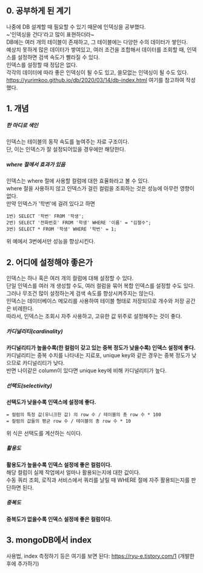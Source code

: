 ## 0. 공부하게 된 계기
나중에 DB 설계할 때 필요할 수 있기 때문에 인덱싱을 공부했다.  
~'인덱싱을 건다'라고 많이 표현하더라~  
DB에는 여러 개의 테이블이 존재하고, 그 테이블에는 다양한 수의 데이터가 쌓인다.  
예상치 못하게 많은 데이터가 쌓여있고, 여러 조건을 조합해서 데이터를 조회할 때, 인덱스를 설정하면 검색 속도가 빨라질 수 있다.  
인덱스를 설정할 때 정답은 없다.  
각각의 데이터에 따라 좋은 인덱싱이 될 수도 있고, 쓸모없는 인덱싱이 될 수도 있다.  
https://yurimkoo.github.io/db/2020/03/14/db-index.html 여기를 참고하여 작성했다.
  
## 1. 개념
##### 한 마디로 색인
인덱스는 테이블의 동작 속도를 높여주는 자료 구조이다.  
단, 이는 인덱스가 잘 설정되어있을 경우에만 해당한다.  

##### where 절에서 효과가 있음
인덱스는 where 절에 사용할 컬럼에 대한 효율화라고 볼 수 있다.  
where 절을 사용하지 않고 인덱스가 걸린 컬럼을 조회하는 것은 성능에 아무런 영향이 없다.  
만약 인덱스가 '학번'에 걸려 있다고 하면

```
1번) SELECT '학번' FROM '학생';
2번) SELECT '전화번호' FROM '학생' WHERE '이름' = "김철수";
3번) SELECT * FROM '학생' WHERE '학번' = 1;
```

위 예에서 3번에서만 성능을 향상시킨다.


## 2. 어디에 설정해야 좋은가
인덱스는 하나 혹은 여러 개의 컬럼에 대해 설정할 수 있다.  
단일 인덱스를 여러 개 생성할 수도, 여러 컬럼을 묶어 복합 인덱스를 설정할 수도 있다.  
그러나 무조건 많이 설정하는게 검색 속도를 향상시켜주지는 않는다.  
인덱스는 데이터베이스 메모리를 사용하여 테이블 형태로 저장되므로 개수와 저장 공간은 비례한다.  
따라서, 인덱스는 조회시 자주 사용하고, 고유한 값 위주로 설정해주는 것이 좋다.

##### 카디널리티(cardinality)
__카디널리티가 높을수록(한 컬럼이 갖고 있는 중복 정도가 낮을수록) 인덱스 설정에 좋다.__  
카디널리티는 중복 수치를 나타내는 지료포, unique key와 같은 경우는 중복 정도가 낮으므로 카디널리티가 낮다.  
반면 나이같은 column이 있다면 unique key에 비해 카디널리티가 높다.

##### 선택도(selectivity)
__선택도가 낮을수록 인덱스에 설정에 좋다.__  

```
= 컬럼의 특정 값(유니크한 값) 의 row 수 / 테이블의 총 row 수 * 100
= 컬럼의 값들의 평균 row 수 / 테이블의 총 row 수 * 10
```

위 식은 선택도를 계산하는 식이다.

##### 활용도
__활용도가 높을수록 인덱스 설정에 좋은 컬럼이다.__  
해당 컬럼이 실제 작업에서 얼마나 활용되는지에 대한 값이다.  
수동 쿼리 조회, 로직과 서비스에서 쿼리를 날릴 때 WHERE 절에 자주 활용되는지를 판단하면 된다.  

##### 중복도
__중복도가 없을수록 인덱스 설정에 좋은 컬럼이다.__  


## 3. mongoDB에서 index
사용법, index 측정하기 등은 여기를 보면 된다: https://ryu-e.tistory.com/1
(개발한 후에 추가하기)
